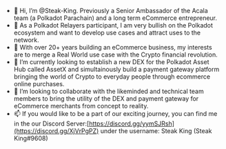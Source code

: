 - 👋 Hi, I’m @Steak-King. Previously a Senior Ambassador of the Acala team (a Polkadot Parachain) and a long term eCommerce entrepreneur.
- 👋 As a Polkadot Relayers participant, I am very bullish on the Polkadot ecosystem and want to develop use cases and attract uses to the network.
- 👀 With over 20+ years building an eCommerce business, my interests are to merge a Real World use case with the Crypto financial revolution.
- 🌱 I’m currently looking to establish a new DEX for the Polkadot Asset Hub called AssetX and simultainously build a payment gateway platform bringing the world of Crypto to everyday people through ecommerce online purchases.
- 💞️ I’m looking to collaborate with the likeminded and technical team members to bring the utility of the DEX and payment gateway for eCommerce merchants from concept to reality.
- 📫 If you would like to be a part of our exciting journey, you can find me in the our Discord Server:[https://discord.gg/yymSJRsh](https://discord.gg/XjVrPgPZ) under the username: Steak King (Steak King#9608)
